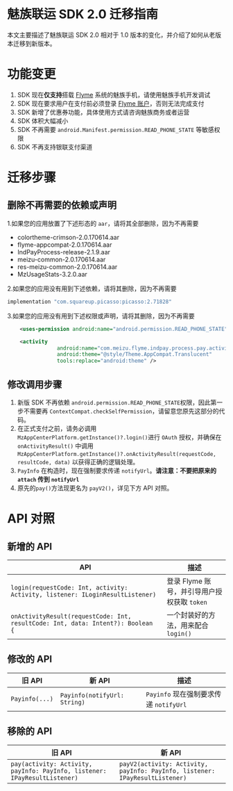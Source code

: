 # 魅族联运 SDK 2.0 迁移指南

本文主要描述了魅族联运 SDK 2.0 相对于 1.0 版本的变化，并介绍了如何从老版本迁移到新版本。

# 功能变更

1. SDK 现在**仅支持**搭载 [Flyme](https://www.flyme.cn/) 系统的魅族手机，请使用魅族手机开发调试
2. SDK 现在要求用户在支付前必须登录 [Flyme 账户](https://login.flyme.cn/)，否则无法完成支付
3. SDK 新增了优惠券功能，具体使用方式请咨询魅族商务或者运营
4. SDK 体积大幅减小
5. SDK 不再需要 `android.Manifest.permission.READ_PHONE_STATE` 等敏感权限
6. SDK 不再支持银联支付渠道

# 迁移步骤

## 删除不再需要的依赖或声明

 1.如果您的应用放置了下述形态的 `aar`，请将其全部删除，因为不再需要

 - colortheme-crimson-2.0.170614.aar
 - flyme-appcompat-2.0.170614.aar
 - IndPayProcess-release-2.1.9.aar
 - meizu-common-2.0.170614.aar
 - res-meizu-common-2.0.170614.aar
 - MzUsageStats-3.2.0.aar

2.如果您的应用没有用到下述依赖，请将其删除，因为不再需要

```groovy
implementation "com.squareup.picasso:picasso:2.71828"
```
3.如果您的应用没有用到下述权限或声明，请将其删除，因为不再需要

```xml
    <uses-permission android:name="android.permission.READ_PHONE_STATE" />

    <activity
                android:name="com.meizu.flyme.indpay.process.pay.activity.IndPayActivity"
                android:theme="@style/Theme.AppCompat.Translucent"
                tools:replace="android:theme" />
```
## 修改调用步骤

1. 新版 SDK 不再依赖 `android.permission.READ_PHONE_STATE`权限，因此第一步不需要再 `ContextCompat.checkSelfPermission`，请留意您原先这部分的代码。
2. 在正式支付之前，请务必调用 `MzAppCenterPlatform.getInstance()?.login()`进行 `OAuth` 授权，并确保在 `onActivityResult()` 中调用 `MzAppCenterPlatform.getInstance()?.onActivityResult(requestCode, resultCode, data)` 以获得正确的逻辑处理。
3. `PayInfo` 在构造时，现在强制要求传递 `notifyUrl`。**请注意：不要把原来的 `attach` 传到 `notifyUrl`**
4. 原先的`pay()`方法现更名为 `payV2()`，详见下方 API 对照。

#  API 对照

## 新增的 API

API | 描述 |
-|-|
`login(requestCode: Int, activity: Activity, listener: ILoginResultListener)` | 登录 Flyme 账号，并引导用户授权获取 `token`
`onActivityResult(requestCode: Int, resultCode: Int, data: Intent?): Boolean  {` | 一个封装好的方法，用来配合 `login()`
## 修改的 API

旧 API | 新 API |  描述 |
-|-|-|
`Payinfo(...)` |  `Payinfo(notifyUrl: String)` | `Payinfo` 现在强制要求传递 `notifyUrl`

## 移除的 API

旧 API | 新 API |
-|-|
`pay(activity: Activity, payInfo: PayInfo, listener: IPayResultListener)` | `payV2(activity: Activity, payInfo: PayInfo, listener: IPayResultListener)`

